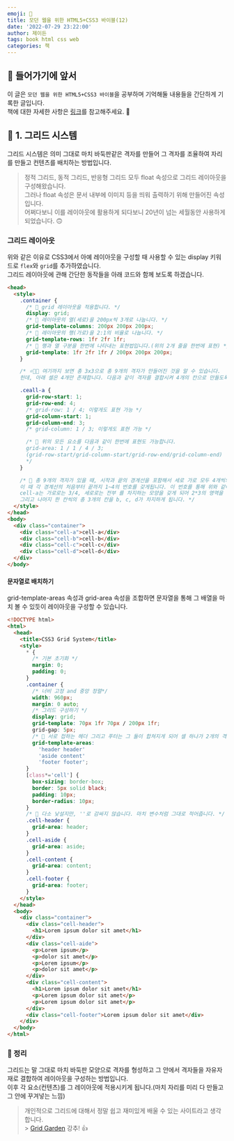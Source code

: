```yaml
---
emoji: 📖
title: 모던 웹을 위한 HTML5+CSS3 바이블(12)
date: '2022-07-29 23:22:00'
author: 제이든
tags: book html css web
categories: 책
---
```


## 🍎 들어가기에 앞서

이 글은 `모던 웹을 위한 HTML5+CSS3 바이블`을 공부하며 기억해둘 내용들을 간단하게 기록한 글입니다. <br/>
책에 대한 자세한 사항은 [링크](https://www.hanbit.co.kr/store/books/look.php?p_code=B8371709349)를 참고해주세요. 👏

## 📖 1. 그리드 시스템

그리드 시스템은 의미 그대로 마치 바둑판같은 격자를 만들어 그 격자를 조율하여 자리를 만들고 컨텐츠를 배치하는 방법입니다.

> 정적 그리드, 동적 그리드, 반응형 그리드 모두 float 속성으로 그리드 레이아웃을 구성해왔습니다.<br/>
> 그러나 float 속성은 문서 내부에 이미지 등을 띄워 출력하기 위해 만들어진 속성입니다.<br/>
> 어쩌다보니 이를 레이아웃에 활용하게 되다보니 20년이 넘는 세월동안 사용하게 되었습니다. 🙃

### 그리드 레이아웃

위와 같은 이유로 CSS3에서 아예 레이아웃을 구성할 때 사용할 수 있는 display 키워드로 `flex`와 `grid`를 추가하였습니다.<br/>
그리드 레이아웃에 관해 간단한 동작들을 아래 코드와 함께 보도록 하겠습니다.

```html
<head>
  <style>
    .container {
      /* 🌟 grid 레이아웃을 적용합니다. */
      display: grid;
      /* 🌟 레이아웃의 열(세로)을 200px씩 3개로 나눕니다. */
      grid-template-columns: 200px 200px 200px;
      /* 🌟 레이아웃의 행(가로)을 2:1의 비율로 나눕니다. */
      grid-template-rows: 1fr 2fr 1fr;
      /* 🌟 행과 열 구분을 한번에 나타내는 표현법입니다.(위의 2개 줄을 한번에 표현) */
      grid-template: 1fr 2fr 1fr / 200px 200px 200px;
    }

    /* ⭐🌟🤩 여기까지 보면 총 3x3으로 총 9개의 격자가 만들어진 것을 알 수 있습니다.
    헌데, 아래 셀은 4개만 존재합니다. 다음과 같이 격자를 결합시켜 4개의 칸으로 만들도록 하겠습니다. */

    .ceall-a {
      grid-row-start: 1;
      grid-row-end: 4;
      /* grid-row: 1 / 4; 이렇게도 표현 가능 */
      grid-column-start: 1;
      grid-column-end: 3;
      /* grid-column: 1 / 3; 이렇게도 표현 가능 */

      /* 🌟 위의 모든 요소를 다음과 같이 한번에 표현도 가능합니다.
      grid-area: 1 / 1 / 4 / 3; 
      (grid-row-start/grid-column-start/grid-row-end/grid-column-end)
      */
    }

    /* 🌟 총 9개의 격자가 있을 때, 시작과 끝의 경계선을 포함해서 세로 가로 모두 4개씩의 경계선을 갖게 됩니다.
    이 때 각 경계선의 처음부터 끝까지 1~4의 번호를 갖게됩니다. 이 번호를 통해 위와 같이 스타일을 적용하면
    cell-a는 가로로는 3/4, 세로로는 전부 를 차지하는 모양을 갖게 되어 2*3의 영역을 차지합니다.
    그리고 나머지 한 칸씩의 총 3개의 칸을 b, c, d가 차지하게 됩니다. */
  </style>
</head>
<body>
  <div class="container">
    <div class="cell-a">cell-a</div>
    <div class="cell-b">cell-b</div>
    <div class="cell-c">cell-c</div>
    <div class="cell-d">cell-d</div>
  </div>
</body>
```

#### 문자열로 배치하기

grid-template-areas 속성과 grid-area 속성을 조합하면 문자열을 통해 그 배열을 마치 볼 수 있듯이 레이아웃을 구성할 수 있습니다.

```html
<!DOCTYPE html>
<html>
  <head>
    <title>CSS3 Grid System</title>
    <style>
      * {
        /* 기본 초기화 */
        margin: 0;
        padding: 0;
      }
      .container {
        /* 너비 고정 and 중앙 정렬*/
        width: 960px;
        margin: 0 auto;
        /* 그리드 구성하기 */
        display: grid;
        grid-template: 70px 1fr 70px / 200px 1fr;
        grid-gap: 5px;
        /* 🌟 서로 접하는 헤더 그리고 푸터는 그 둘이 합쳐지게 되어 셀 하나가 2개의 격자를 차지하게 됩니다. */
        grid-template-areas:
          'header header'
          'aside content'
          'footer footer';
      }
      [class*='cell'] {
        box-sizing: border-box;
        border: 5px solid black;
        padding: 10px;
        border-radius: 10px;
      }
      /* 🌟 다소 낯설지만, ''로 감싸지 않습니다. 마치 변수처럼 그대로 적어줍니다. */
      .cell-header {
        grid-area: header;
      }
      .cell-aside {
        grid-area: aside;
      }
      .cell-content {
        grid-area: content;
      }
      .cell-footer {
        grid-area: footer;
      }
    </style>
  </head>
  <body>
    <div class="container">
      <div class="cell-header">
        <h1>Lorem ipsum dolor sit amet</h1>
      </div>
      <div class="cell-aide">
        <p>Lorem ipsum</p>
        <p>dolor sit amet</p>
        <p>Lorem ipsum</p>
        <p>dolor sit amet</p>
      </div>
      <div class="cell-content">
        <h1>Lorem ipsum dolor sit amet</h1>
        <p>Lorem ipsum dolor sit amet</p>
        <p>Lorem ipsum dolor sit amet</p>
      </div>
      <div class="cell-footer">Lorem ipsum dolor sit amet</div>
    </div>
  </body>
</html>
```

### 📕 정리

그리드는 말 그대로 마치 바둑판 모양으로 격자를 형성하고 그 안에서 격자들을 자유자재로 결합하여 레이아웃을 구성하는 방법입니다.<br/>
이후 각 요소(컨텐츠)를 그 레이아웃에 적용시키게 됩니다.(마치 자리를 미리 다 만들고 그 안에 꾸겨넣는 느낌)<br/>

> 개인적으로 그리드에 대해서 정말 쉽고 재미있게 배울 수 있는 사이트라고 생각합니다.<br/> > [Grid Garden](https://cssgridgarden.com/#ko) 강추! 👍

```toc

```
